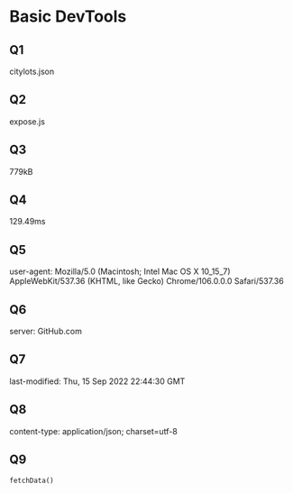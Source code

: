# Basic DevTools
## Q1
citylots.json

## Q2
expose.js

## Q3
779kB

## Q4
129.49ms

## Q5
user-agent: Mozilla/5.0 (Macintosh; Intel Mac OS X 10_15_7) AppleWebKit/537.36 (KHTML, like Gecko) Chrome/106.0.0.0 Safari/537.36

## Q6
server: GitHub.com

## Q7
last-modified: Thu, 15 Sep 2022 22:44:30 GMT

## Q8
content-type: application/json; charset=utf-8

## Q9
`fetchData()`

